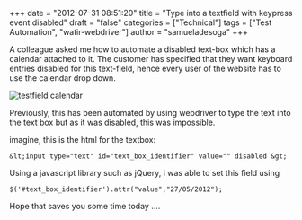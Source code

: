 +++
date = "2012-07-31 08:51:20"
title = "Type into a textfield with keypress event disabled"
draft = "false"
categories = ["Technical"]
tags = ["Test Automation", "watir-webdriver"]
author = "samueladesoga"
+++

A colleague asked me how to automate a disabled text-box which has a calendar attached to it. The customer has specified that they want keyboard entries disabled for this text-field, hence every user of the website has to use the calendar drop down.

<img src="https://samueladesoga.files.wordpress.com/2012/03/calendar_textfield.png" alt="testfield calendar" />

Previously, this has been automated by using webdriver to type the text into the text box but as it was disabled, this was impossible.

imagine, this is the html for the textbox: 

```
&lt;input type="text" id="text_box_identifier" value="" disabled &gt;
```
Using a javascript library such as jQuery, i was able to set this field using 

```
$('#text_box_identifier').attr("value","27/05/2012");
```
Hope that saves you some time today ....


